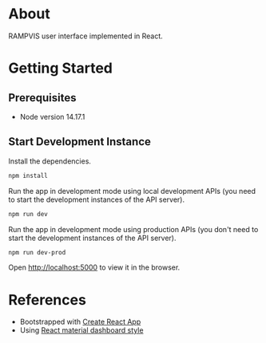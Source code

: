 # About

RAMPVIS user interface implemented in React.

# Getting Started

## Prerequisites
- Node version 14.17.1

## Start Development Instance 
Install the dependencies.

```bash
npm install
```

Run the app in development mode using local development APIs (you need to start the development instances of the API server).
```bash
npm run dev
```

Run the app in development mode using production APIs (you don't need to start the development instances of the API server).
```bash
npm run dev-prod
```

Open [http://localhost:5000](http://localhost:5000) to view it in the browser.


# References
- Bootstrapped with [Create React App](https://github.com/facebook/create-react-app)
- Using [React material dashboard style](https://material-ui.com/components)
